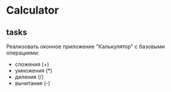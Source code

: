 # Сalculator

## tasks 

Реализовать оконное приложение "Калькулятор" с базовыми операциями:

- сложения (+)
- умножения (*)
- деления (/)
- вычитания (-)

